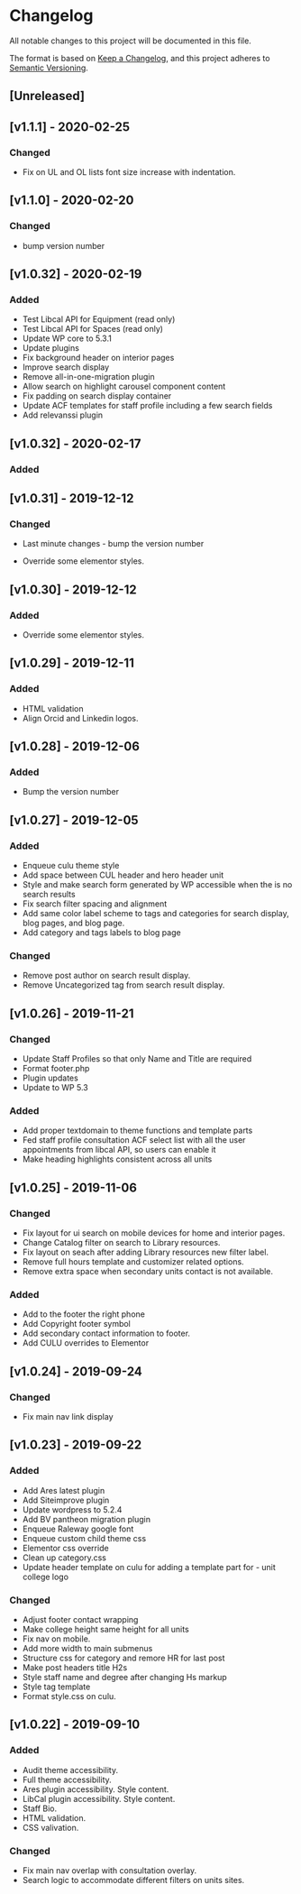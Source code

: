 # Changelog
All notable changes to this project will be documented in this file.

The format is based on [Keep a Changelog](https://keepachangelog.com/en/1.0.0/),
and this project adheres to [Semantic Versioning](https://semver.org/spec/v2.0.0.html).

## [Unreleased]

## [v1.1.1] - 2020-02-25
### Changed
- Fix on UL and OL lists font size increase with indentation.

## [v1.1.0] - 2020-02-20
### Changed
- bump version number

## [v1.0.32] - 2020-02-19
### Added
- Test Libcal API for Equipment (read only)
- Test Libcal API for Spaces (read only)
- Update WP core to 5.3.1
- Update plugins
- Fix background header on interior pages
- Improve search display
- Remove all-in-one-migration plugin
- Allow search on highlight carousel component content
- Fix padding on search display container
- Update ACF templates for staff profile including a few search fields
- Add relevanssi plugin

## [v1.0.32] - 2020-02-17
### Added

## [v1.0.31] - 2019-12-12
### Changed
- Last minute changes - bump the version number

- Override some elementor styles.
## [v1.0.30] - 2019-12-12
### Added
- Override some elementor styles.

## [v1.0.29] - 2019-12-11
### Added
- HTML validation
- Align Orcid and Linkedin logos.

## [v1.0.28] - 2019-12-06
### Added
- Bump the version number

## [v1.0.27] - 2019-12-05
### Added
- Enqueue culu theme style
- Add space between CUL header and hero header unit
- Style and make search form generated by WP accessible when the is no search results
- Fix search filter spacing and alignment
- Add same color label scheme to tags and categories for search display, blog pages, and blog page.
- Add category and tags labels to blog page

### Changed
- Remove post author on search result display.
- Remove Uncategorized tag from search result display.


## [v1.0.26] - 2019-11-21
### Changed
- Update Staff Profiles so that only Name and Title are required
- Format footer.php
- Plugin updates
- Update to WP 5.3

### Added
- Add proper textdomain to theme functions and template parts
- Fed staff profile consultation ACF select list with all the user appointments from libcal API, so users can enable it
- Make heading highlights consistent across all units

## [v1.0.25] - 2019-11-06
### Changed
- Fix layout for ui search on mobile devices for home and interior pages.
- Change Catalog filter on search to Library resources.
- Fix layout on seach after adding Library resources new filter label.
- Remove full hours template and customizer related options.
- Remove extra space when secondary units contact is not available.

### Added
- Add to the footer the right phone
- Add Copyright footer symbol
- Add secondary contact information to footer.
- Add CULU overrides to Elementor

## [v1.0.24] - 2019-09-24
### Changed
- Fix main nav link display

## [v1.0.23] - 2019-09-22
### Added
- Add Ares latest plugin
- Add Siteimprove plugin
- Update wordpress to 5.2.4
- Add BV pantheon migration plugin
- Enqueue Raleway google font
- Enqueue custom child theme css
- Elementor css override
- Clean up category.css
- Update header template on culu for adding a template part for - unit college logo

### Changed
- Adjust footer contact wrapping
- Make college height same height for all units
- Fix nav on mobile.
- Add more width to main submenus
- Structure css for category and remore HR for last post
- Make post headers title H2s
- Style staff name and degree after changing Hs markup
- Style tag template
- Format style.css on culu.

## [v1.0.22] - 2019-09-10
### Added
- Audit theme accessibility.
- Full theme accessibility.
- Ares plugin accessibility. Style content.
- LibCal plugin accessibility. Style content.
- Staff Bio.
- HTML validation.
- CSS valivation.

### Changed
- Fix main nav overlap with consultation overlay.
- Search logic to accommodate different filters on units sites.
